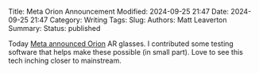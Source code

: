Title: Meta Orion Announcement
Modified: 2024-09-25 21:47
Date: 2024-09-25 21:47
Category: Writing
Tags:
Slug:
Authors: Matt Leaverton
Summary:
Status: published

Today [Meta announced Orion](https://about.fb.com/news/2024/09/introducing-orion-our-first-true-augmented-reality-glasses/) AR glasses.
I contributed some testing software that helps make these possible (in small part). Love to see this tech inching closer to mainstream.
